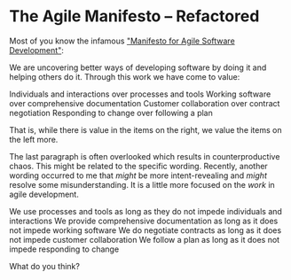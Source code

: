 # The Agile Manifesto – Refactored

Most of you know the infamous ["Manifesto for Agile Software Development"](http://www.agilemanifesto.org/):

We are uncovering better ways of developing
software by doing it and helping others do it.
Through this work we have come to value:

Individuals and interactions over processes and tools
Working software over comprehensive documentation
Customer collaboration over contract negotiation
Responding to change over following a plan

That is, while there is value in the items on
the right, we value the items on the left more.

The last paragraph is often overlooked which results in counterproductive chaos.
This might be related to the specific wording.
Recently, another wording occurred to me that _might_ be more intent-revealing and _might_ resolve some misunderstanding.
It is a little more focused on the _work_ in agile development.

We use processes and tools as long as they do not impede individuals and interactions
We provide comprehensive documentation as long as it does not impede working software
We do negotiate contracts as long as it does not impede customer collaboration
We follow a plan as long as it does not impede responding to change

What do you think?
